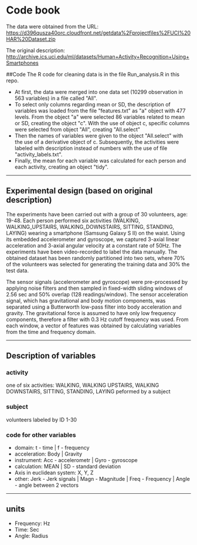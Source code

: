 Code book
=========
The data were obtained from the URL: https://d396qusza40orc.cloudfront.net/getdata%2Fprojectfiles%2FUCI%20HAR%20Dataset.zip  

The original description: http://archive.ics.uci.edu/ml/datasets/Human+Activity+Recognition+Using+Smartphones 


##Code
The R code for cleaning data is in the file Run_analysis.R in this repo.

- At first, the data were merged into one data set (10299 observation in 563 variables) in a file called "All".
- To select only columns regarding mean or SD, the description of variables was loaded from the file "features.txt" as "a" object with 477 levels. From the object "a" were selected 86 variables related to mean or SD, creating the object "c". With the use of object c, specific columns were selected from object "All", creating "All.select"
- Then the names of variables were given to the object "All.select" with the use of a derivative object of c. Subsequently, the activities were labeled with description instead of numbers with the use of file "activity_labels.txt". 
- Finally, the mean for each variable was calculated for each person and each activity, creating an object "tidy".

***
## Experimental design (based on original description)

The experiments have been carried out with a group of 30 volunteers, age: 19-48. Each person performed six activities (WALKING, WALKING_UPSTAIRS, WALKING_DOWNSTAIRS, SITTING, STANDING, LAYING) wearing a smartphone (Samsung Galaxy S II) on the waist. Using its embedded accelerometer and gyroscope, we captured 3-axial linear acceleration and 3-axial angular velocity at a constant rate of 50Hz. The experiments have been video-recorded to label the data manually. The obtained dataset has been randomly partitioned into two sets, where 70% of the volunteers was selected for generating the training data and 30% the test data. 

The sensor signals (accelerometer and gyroscope) were pre-processed by applying noise filters and then sampled in fixed-width sliding windows of 2.56 sec and 50% overlap (128 readings/window). The sensor acceleration signal, which has gravitational and body motion components, was separated using a Butterworth low-pass filter into body acceleration and gravity. The gravitational force is assumed to have only low frequency components, therefore a filter with 0.3 Hz cutoff frequency was used. From each window, a vector of features was obtained by calculating variables from the time and frequency domain. 

*** 

## Description of variables

### activity
one of six activities: WALKING, WALKING UPSTAIRS, WALKING DOWNSTAIRS, SITTING, STANDING, LAYING peformed by a subject
### subject
volunteers labeled by ID 1-30
### code for other variables
- domain: t - time | f - frequency
- acceleration: Body | Gravity 
- instrument: Acc - accelerometr | Gyro - gyroscope
- calculation: MEAN | SD - standard deviation
- Axis in euclidean system: X, Y, Z
- other: Jerk - Jerk signals | Magn - Magnitude | Freq - Frequency | Angle - angle between 2 vectors

***
## units
- Frequency: Hz
- Time: Sec
- Angle: Radius
